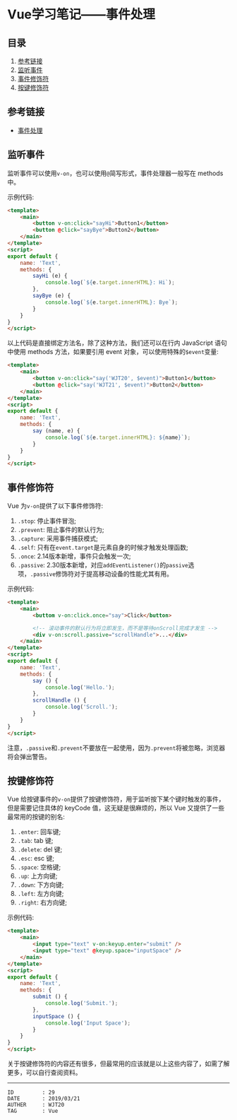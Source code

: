 
# Vue学习笔记——事件处理 #

## 目录 ##

1. [参考链接](#href1)
2. [监听事件](#href2)
3. [事件修饰符](#href3)
4. [按键修饰符](#href4)

## <a name="href1">参考链接</a> ##

- [事件处理](https://vue.docschina.org/v2/guide/events.html)

## <a name="href2">监听事件</a> ##

监听事件可以使用`v-on`，也可以使用`@`简写形式，事件处理器一般写在 methods 中。

示例代码:

```html
<template>
    <main>
        <button v-on:click="sayHi">Button1</button>
        <button @click="sayBye">Button2</button>
    </main>
</template>
<script>
export default {
    name: 'Text',
    methods: {
        sayHi (e) {
            console.log(`${e.target.innerHTML}: Hi`);
        },
        sayBye (e) {
            console.log(`${e.target.innerHTML}: Bye`);
        }
    }
}
</script>
```

以上代码是直接绑定方法名，除了这种方法，我们还可以在行内 JavaScript 语句中使用 methods 方法，如果要引用 event 对象，可以使用特殊的`$event`变量:

```html
<template>
    <main>
        <button v-on:click="say('WJT20', $event)">Button1</button>
        <button @click="say('WJT21', $event)">Button2</button>
    </main>
</template>
<script>
export default {
    name: 'Text',
    methods: {
        say (name, e) {
            console.log(`${e.target.innerHTML}: ${name}`);
        }
    }
}
</script>
```

## <a name="href3">事件修饰符</a> ##

Vue 为`v-on`提供了以下事件修饰符:

1. `.stop`: 停止事件冒泡;
2. `.prevent`: 阻止事件的默认行为;
3. `.capture`: 采用事件捕获模式;
4. `.self`: 只有在`event.target`是元素自身的时候才触发处理函数;
5. `.once`: 2.14版本新增，事件只会触发一次;
6. `.passive`: 2.30版本新增，对应`addEventListener()`的`passive`选项，`.passive`修饰符对于提高移动设备的性能尤其有用。

示例代码:

```html
<template>
    <main>
        <buttom v-on:click.once="say">Click</button>

        <!-- 滚动事件的默认行为将立即发生，而不是等待onScroll完成才发生 -->
        <div v-on:scroll.passive="scrollHandle">...</div>
    </main>
</template>
<script>
export default {
    name: 'Text',
    methods: {
        say () {
            console.log('Hello.');
        },
        scrollHandle () {
            console.log('Scroll.');
        }
    }
}
</script>
```

注意，`.passive`和`.prevent`不要放在一起使用，因为`.prevent`将被忽略，浏览器将会弹出警告。

## <a name="href4">按键修饰符</a> ##

Vue 给按键事件的`v-on`提供了按键修饰符，用于监听按下某个键时触发的事件，但是需要记住具体的 keyCode 值，这无疑是很麻烦的，所以 Vue 又提供了一些最常用的按键的别名:

1. `.enter`: 回车键;
2. `.tab`: tab 键;
3. `.delete`: del 键;
4. `.esc`: esc 键;
5. `.space`: 空格键;
6. `.up`: 上方向键;
7. `.down`: 下方向键;
8. `.left`: 左方向键;
9. `.right`: 右方向键;

示例代码:

```html
<template>
    <main>
        <input type="text" v-on:keyup.enter="submit" />
        <input type="text" @keyup.space="inputSpace" />
    </main>
</template>
<script>
export default {
    name: 'Text',
    methods: {
        submit () {
            console.log('Submit.');
        },
        inputSpace () {
            console.log('Input Space');
        }
    }
}
</script>
```

关于按键修饰符的内容还有很多，但最常用的应该就是以上这些内容了，如需了解更多，可以自行查阅资料。

---

```
ID         : 29
DATE       : 2019/03/21
AUTHER     : WJT20
TAG        : Vue
```
